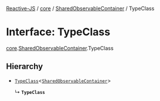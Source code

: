 [Reactive-JS](../README.md) / [core](../modules/core.md) / [SharedObservableContainer](../modules/core.SharedObservableContainer.md) / TypeClass

# Interface: TypeClass

[core](../modules/core.md).[SharedObservableContainer](../modules/core.SharedObservableContainer.md).TypeClass

## Hierarchy

- [`TypeClass`](core.ObservableContainers.TypeClass.md)<[`SharedObservableContainer`](core.SharedObservableContainer-1.md)\>

  ↳ **`TypeClass`**
